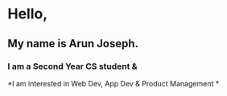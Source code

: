 # Hello,
## My name is Arun Joseph. 
### I am a Second Year CS student &
*I am interested in Web Dev, App Dev & Product Management *
